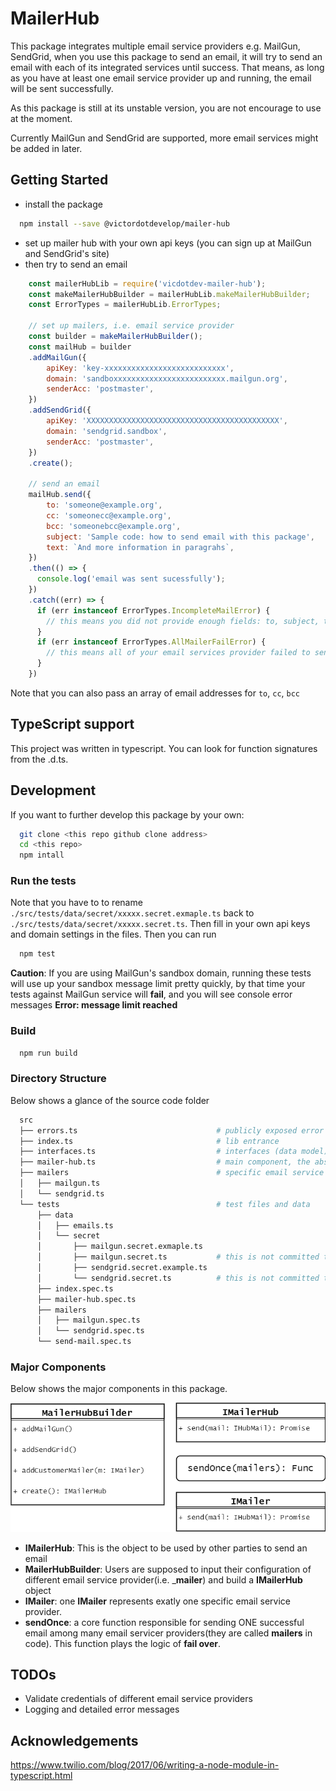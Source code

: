# MailerHub
This package integrates multiple email service providers e.g. MailGun, SendGrid, when you use this package to send an email, it will try to send an email with each of its integrated services until success. That means, as long as you have at least one email service provider up and running, the email will be sent successfully.

As this package is still at its unstable version, you are not encourage to use at the moment.

Currently MailGun and SendGrid are supported, more email services might be added in later.

## Getting Started

 - install the package
  ```sh
    npm install --save @victordotdevelop/mailer-hub
  ```
 - set up mailer hub with your own api keys (you can sign up at MailGun and SendGrid's site)
 - then try to send an email
  ```javascript
      const mailerHubLib = require('vicdotdev-mailer-hub');
      const makeMailerHubBuilder = mailerHubLib.makeMailerHubBuilder;
      const ErrorTypes = mailerHubLib.ErrorTypes;

      // set up mailers, i.e. email service provider
      const builder = makeMailerHubBuilder();
      const mailHub = builder
      .addMailGun({
          apiKey: 'key-xxxxxxxxxxxxxxxxxxxxxxxxxxx',
          domain: 'sandboxxxxxxxxxxxxxxxxxxxxxxxxx.mailgun.org',
          senderAcc: 'postmaster',
      })
      .addSendGrid({
          apiKey: 'XXXXXXXXXXXXXXXXXXXXXXXXXXXXXXXXXXXXXXXXXXX',
          domain: 'sendgrid.sandbox',
          senderAcc: 'postmaster',
      })
      .create();

      // send an email
      mailHub.send({
          to: 'someone@example.org',
          cc: 'someonecc@example.org',
          bcc: 'someonebcc@example.org',
          subject: 'Sample code: how to send email with this package',
          text: `And more information in paragrahs`,
      })
      .then(() => {
        console.log('email was sent sucessfully');
      })
      .catch((err) => {
        if (err instanceof ErrorTypes.IncompleteMailError) {
          // this means you did not provide enough fields: to, subject, text
        }
        if (err instanceof ErrorTypes.AllMailerFailError) {
          // this means all of your email services provider failed to send this email
        }
      })
  ```
Note that you can also pass an array of email addresses for `to`, `cc`, `bcc`

## TypeScript support
This project was written in typescript. You can look for function signatures from the .d.ts.

## Development

If you want to further develop this package by your own:

```sh
  git clone <this repo github clone address>
  cd <this repo>
  npm intall
```

### Run the tests
Note that you have to to rename `./src/tests/data/secret/xxxxx.secret.exmaple.ts` back to `./src/tests/data/secret/xxxxx.secret.ts`. Then fill in your own api keys and domain settings in the files. Then you can run

```sh
  npm test
```

__Caution__: If you are using MailGun's sandbox domain, running these tests will use up your sandbox message limit pretty quickly, by that time your tests against MailGun service will __fail__, and you will see console error messages  __Error: message limit reached__

### Build 
```sh
  npm run build
```
### Directory Structure

Below shows a glance of the source code folder

```sh
  src                                       
  ├── errors.ts                               # publicly exposed error types
  ├── index.ts                                # lib entrance
  ├── interfaces.ts                           # interfaces (data model)
  ├── mailer-hub.ts                           # main component, the abstraction layer of multiple email services
  ├── mailers                                 # specific email service providers
  │   ├── mailgun.ts
  │   └── sendgrid.ts
  └── tests                                   # test files and data
      ├── data
      │   ├── emails.ts
      │   └── secret
      │       ├── mailgun.secret.exmaple.ts
      │       ├── mailgun.secret.ts           # this is not committed to git repo. you have to fill in your own.
      │       ├── sendgrid.secret.example.ts
      │       └── sendgrid.secret.ts          # this is not committed to git repo. you have to fill in your own.
      ├── index.spec.ts
      ├── mailer-hub.spec.ts
      ├── mailers
      │   ├── mailgun.spec.ts
      │   └── sendgrid.spec.ts
      └── send-mail.spec.ts
```

### Major Components

Below shows the major components in this package.

![major components](./doc/major-components.png)

 - __IMailerHub__: This is the object to be used by other parties to send an email
 - __MailerHubBuilder__: Users are supposed to input their configuration of different email service provider(i.e. ___mailer__) and build a __IMailerHub__ object
 - __IMailer__: one __IMailer__ represents exatly one specific email service provider.
 - __sendOnce__: a core function responsible for sending ONE successful email among many email servicer providers(they are called __mailers__ in code). This function plays the logic of __fail over__.

## TODOs
 - Validate credentials of different email service providers
 - Logging and detailed error messages

## Acknowledgements

https://www.twilio.com/blog/2017/06/writing-a-node-module-in-typescript.html
